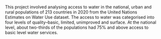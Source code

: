 This project involved analysing access to water in the
national, urban and rural populations of 213 countries in
2020 from the United Nations Estimates on Water Use
dataset. The access to water was categorised into four
levels of quality–basic, limited, unimproved and
surface. At the national level, about two-thirds of the
populations had 75% and above access to basic level
water services.
